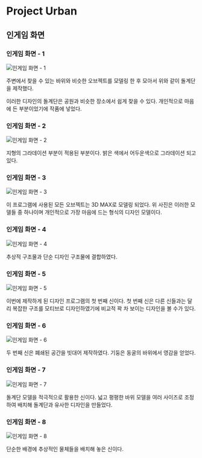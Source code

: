 # Project Urban

## 인게임 화면

### 인게임 화면 - 1

![인게임 화면 - 1](images/1)

주변에서 찾을 수 있는 바위와 비슷한 오브젝트를 모델링 한 후 모아서 위와 같이 돌계단을 제작했다.

이러한 디자인의 돌계단은 공원과 비슷한 장소에서 쉽게 찾을 수 있다. 개인적으로 마음에 든 부분이었기에 작품에 넣었다.

### 인게임 화면 - 2

![인게임 화면 - 2](images/2)

지형의 그라데이션 부분이 적용된 부분이다. 밝은 색에서 어두운색으로 그라데이션 되고 있다.

### 인게임 화면 - 3

![인게임 화면 - 3](images/3)

이 프로그램에 사용된 모든 오브젝트는 3D MAX로 모델링 되었다.
위 사진은 이러한 모델들 중 하나이며 개인적으로 가장 마음에 드는 형식의 디자인 모델이다.

### 인게임 화면 - 4

![인게임 화면 - 4](images/4)

추상적 구조물과 단순 디자인 구조물에 결합하였다.

### 인게임 화면 - 5

![인게임 화면 - 5](images/5)

이번에 제작하게 된 디자인 프로그램의 첫 번째 신이다.
첫 번째 신은 다른 신들과는 달리 복잡한 구조를 모티브로 디자인하였기에 비교적 꽉 차 보이는 디자인을 볼 수가 있다.

### 인게임 화면 - 6

![인게임 화면 - 6](images/6)

두 번째 신은 폐쇄된 공간을 빗대어 제작하였다. 기둥은 동굴의 바위에서 영감을 얻었다.

### 인게임 화면 - 7

![인게임 화면 - 7](images/7)

돌계단 모델을 적극적으로 활용한 신이다.
넓고 평평한 바위 모델을 여러 사이즈로 조정하여 배치해 돌계단과 유사한 디자인을 만들었다.

### 인게임 화면 - 8

![인게임 화면 - 8](images/8)

단순한 배경에 추상적인 물체들을 배치해 놓은 신이다.
